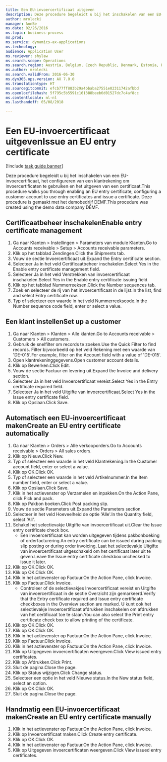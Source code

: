 ```yaml
--- 
title: Een EU-invoercertificaat uitgeven
description: Deze procedure begeleidt u bij het inschakelen van een EU-invoercertificaat, het configureren van een klantrekening om invoercertificaten te gebruiken en het uitgeven van een certificaat.
author: mrolecki
manager: AnnBe
ms.date: 02/26/2016
ms.topic: business-process
ms.prod: 
ms.service: dynamics-ax-applications
ms.technology: 
audience: Application User
ms.reviewer: shylaw
ms.search.scope: Operations
ms.search.region: Austria, Belgium, Czech Republic, Denmark, Estonia, Finland, France, Germany, Hungary, Ireland, Italy, Latvia, Lithuania, Netherlands, Poland, Spain, Sweden, United Kingdom
ms.author: mrolecki
ms.search.validFrom: 2016-06-30
ms.dyn365.ops.version: AX 7.0.0
ms.translationtype: HT
ms.sourcegitcommit: efcb77ff883b29a4bbaba27551e02311742afbbd
ms.openlocfilehash: 5f795c5b5591c161388beeb6d01527dc7c4af8cc
ms.contentlocale: nl-nl
ms.lasthandoff: 05/08/2018

---
```

# <a name="issue-an-eu-entry-certificate"></a><span data-ttu-id="ea34d-103">Een EU-invoercertificaat uitgeven</span><span class="sxs-lookup"><span data-stu-id="ea34d-103">Issue an EU entry certificate</span></span>

[!include [task guide banner](../../includes/task-guide-banner.md)]

<span data-ttu-id="ea34d-104">Deze procedure begeleidt u bij het inschakelen van een EU-invoercertificaat, het configureren van een klantrekening om invoercertificaten te gebruiken en het uitgeven van een certificaat.</span><span class="sxs-lookup"><span data-stu-id="ea34d-104">This procedure walks you through enabling an EU entry certificate, configuring a customer account to use entry certificates and issue a certificate.</span></span> <span data-ttu-id="ea34d-105">Deze procedure is gemaakt met het demobedrijf DEMF.</span><span class="sxs-lookup"><span data-stu-id="ea34d-105">This procedure was created using the demo data company DEMF.</span></span>


## <a name="enable-entry-certificate-management"></a><span data-ttu-id="ea34d-106">Certificaatbeheer inschakelen</span><span class="sxs-lookup"><span data-stu-id="ea34d-106">Enable entry certificate management</span></span>
1. <span data-ttu-id="ea34d-107">Ga naar Klanten > Instellingen > Parameters van module Klanten.</span><span class="sxs-lookup"><span data-stu-id="ea34d-107">Go to Accounts receivable > Setup > Accounts receivable parameters.</span></span>
2. <span data-ttu-id="ea34d-108">Klik op het tabblad Zendingen.</span><span class="sxs-lookup"><span data-stu-id="ea34d-108">Click the Shipments tab.</span></span>
3. <span data-ttu-id="ea34d-109">Vouw de sectie Invoercertificaat uit.</span><span class="sxs-lookup"><span data-stu-id="ea34d-109">Expand the Entry certificate section.</span></span>
4. <span data-ttu-id="ea34d-110">Selecteer Ja in het veld Certificaatbeheer inschakelen.</span><span class="sxs-lookup"><span data-stu-id="ea34d-110">Select Yes in the Enable entry certificate management field.</span></span>
5. <span data-ttu-id="ea34d-111">Selecteer Ja in het veld Verstrekken van invoercertificaat inschakelen.</span><span class="sxs-lookup"><span data-stu-id="ea34d-111">Select Yes in the Enable entry certificate issuing field.</span></span>
6. <span data-ttu-id="ea34d-112">Klik op het tabblad Nummerreeksen.</span><span class="sxs-lookup"><span data-stu-id="ea34d-112">Click the Number sequences tab.</span></span>
7. <span data-ttu-id="ea34d-113">Zoek en selecteer de rij van het invoercertificaat in de lijst.</span><span class="sxs-lookup"><span data-stu-id="ea34d-113">In the list, find and select Entry certificate row.</span></span>
8. <span data-ttu-id="ea34d-114">Typ of selecteer een waarde in het veld Nummerreekscode.</span><span class="sxs-lookup"><span data-stu-id="ea34d-114">In the Number sequence code field, enter or select a value.</span></span>

## <a name="set-up-a-customer"></a><span data-ttu-id="ea34d-115">Een klant instellen</span><span class="sxs-lookup"><span data-stu-id="ea34d-115">Set up a customer</span></span>
1. <span data-ttu-id="ea34d-116">Ga naar Klanten > Klanten > Alle klanten.</span><span class="sxs-lookup"><span data-stu-id="ea34d-116">Go to Accounts receivable > Customers > All customers.</span></span>
2. <span data-ttu-id="ea34d-117">Gebruik de snelfilter om records te zoeken.</span><span class="sxs-lookup"><span data-stu-id="ea34d-117">Use the Quick Filter to find records.</span></span> <span data-ttu-id="ea34d-118">Filter bijvoorbeeld op het veld Rekening met een waarde van 'DE-015'.</span><span class="sxs-lookup"><span data-stu-id="ea34d-118">For example, filter on the Account field with a value of 'DE-015'.</span></span>
3. <span data-ttu-id="ea34d-119">Open klantrekeninggegevens.</span><span class="sxs-lookup"><span data-stu-id="ea34d-119">Open customer account details.</span></span>
4. <span data-ttu-id="ea34d-120">Klik op Bewerken.</span><span class="sxs-lookup"><span data-stu-id="ea34d-120">Click Edit.</span></span>
5. <span data-ttu-id="ea34d-121">Vouw de sectie Factuur en levering uit.</span><span class="sxs-lookup"><span data-stu-id="ea34d-121">Expand the Invoice and delivery section.</span></span>
6. <span data-ttu-id="ea34d-122">Selecteer Ja in het veld Invoercertificaat vereist.</span><span class="sxs-lookup"><span data-stu-id="ea34d-122">Select Yes in the Entry certificate required field.</span></span>
7. <span data-ttu-id="ea34d-123">Selecteer Ja in het veld Uitgifte van invoercertificaat.</span><span class="sxs-lookup"><span data-stu-id="ea34d-123">Select Yes in the Issue entry certificate field.</span></span>
8. <span data-ttu-id="ea34d-124">Klik op Opslaan.</span><span class="sxs-lookup"><span data-stu-id="ea34d-124">Click Save.</span></span>

## <a name="create-an-eu-entry-certificate-automatically"></a><span data-ttu-id="ea34d-125">Automatisch een EU-invoercertificaat maken</span><span class="sxs-lookup"><span data-stu-id="ea34d-125">Create an EU entry certificate automatically</span></span>
1. <span data-ttu-id="ea34d-126">Ga naar Klanten > Orders > Alle verkooporders.</span><span class="sxs-lookup"><span data-stu-id="ea34d-126">Go to Accounts receivable > Orders > All sales orders.</span></span>
2. <span data-ttu-id="ea34d-127">Klik op Nieuw.</span><span class="sxs-lookup"><span data-stu-id="ea34d-127">Click New.</span></span>
3. <span data-ttu-id="ea34d-128">Typ of selecteer een waarde in het veld Klantrekening.</span><span class="sxs-lookup"><span data-stu-id="ea34d-128">In the Customer account field, enter or select a value.</span></span>
4. <span data-ttu-id="ea34d-129">Klik op OK.</span><span class="sxs-lookup"><span data-stu-id="ea34d-129">Click OK.</span></span>
5. <span data-ttu-id="ea34d-130">Typ of selecteer een waarde in het veld Artikelnummer.</span><span class="sxs-lookup"><span data-stu-id="ea34d-130">In the Item number field, enter or select a value.</span></span>
6. <span data-ttu-id="ea34d-131">Klik op Opslaan.</span><span class="sxs-lookup"><span data-stu-id="ea34d-131">Click Save.</span></span>
7. <span data-ttu-id="ea34d-132">Klik in het actievenster op Verzamelen en inpakken.</span><span class="sxs-lookup"><span data-stu-id="ea34d-132">On the Action Pane, click Pick and pack.</span></span>
8. <span data-ttu-id="ea34d-133">Klik op Pakbon boeken.</span><span class="sxs-lookup"><span data-stu-id="ea34d-133">Click Post packing slip.</span></span>
9. <span data-ttu-id="ea34d-134">Vouw de sectie Parameters uit.</span><span class="sxs-lookup"><span data-stu-id="ea34d-134">Expand the Parameters section.</span></span>
10. <span data-ttu-id="ea34d-135">Selecteer in het veld Hoeveelheid de optie 'Alle'.</span><span class="sxs-lookup"><span data-stu-id="ea34d-135">In the Quantity field, select 'All'.</span></span>
11. <span data-ttu-id="ea34d-136">Schakel het selectievakje Uitgifte van invoercertificaat uit.</span><span class="sxs-lookup"><span data-stu-id="ea34d-136">Clear the Issue entry certificate check box.</span></span>
    * <span data-ttu-id="ea34d-137">Een invoercertificaat kan worden uitgegeven tijdens pakbonboeking of orderfacturering.</span><span class="sxs-lookup"><span data-stu-id="ea34d-137">An entry certificate can be issued during packing slip posting or during order invoicing.</span></span> <span data-ttu-id="ea34d-138">Laat het selectievakje Uitgifte van invoercertificaat uitgeschakeld om het certificaat later uit te geven.</span><span class="sxs-lookup"><span data-stu-id="ea34d-138">Leave the Issue entry certificate checkbox unchecked to issue it later.</span></span>  
12. <span data-ttu-id="ea34d-139">Klik op OK.</span><span class="sxs-lookup"><span data-stu-id="ea34d-139">Click OK.</span></span>
13. <span data-ttu-id="ea34d-140">Klik op OK.</span><span class="sxs-lookup"><span data-stu-id="ea34d-140">Click OK.</span></span>
14. <span data-ttu-id="ea34d-141">Klik in het actievenster op Factuur.</span><span class="sxs-lookup"><span data-stu-id="ea34d-141">On the Action Pane, click Invoice.</span></span>
15. <span data-ttu-id="ea34d-142">Klik op Factuur.</span><span class="sxs-lookup"><span data-stu-id="ea34d-142">Click Invoice.</span></span>
    * <span data-ttu-id="ea34d-143">Controleer of de selectievakjes Invoercertificaat vereist en Uitgifte van invoercertificaat in de sectie Overzicht zijn gemarkeerd.</span><span class="sxs-lookup"><span data-stu-id="ea34d-143">Verify that the Entry certificate required and Issue entry certificate checkboxes in the Overview section are marked.</span></span>  <span data-ttu-id="ea34d-144">U kunt ook het selectievakje Invoercertificaat afdrukken inschakelen om afdrukken van het certificaat toe te staan.</span><span class="sxs-lookup"><span data-stu-id="ea34d-144">You can also select the Print entry certificate check box to allow printing of the certificate.</span></span>  
16. <span data-ttu-id="ea34d-145">Klik op OK.</span><span class="sxs-lookup"><span data-stu-id="ea34d-145">Click OK.</span></span>
17. <span data-ttu-id="ea34d-146">Klik op OK.</span><span class="sxs-lookup"><span data-stu-id="ea34d-146">Click OK.</span></span>
18. <span data-ttu-id="ea34d-147">Klik in het actievenster op Factuur.</span><span class="sxs-lookup"><span data-stu-id="ea34d-147">On the Action Pane, click Invoice.</span></span>
19. <span data-ttu-id="ea34d-148">Klik op Factuur.</span><span class="sxs-lookup"><span data-stu-id="ea34d-148">Click Invoice.</span></span>
20. <span data-ttu-id="ea34d-149">Klik in het actievenster op Factuur.</span><span class="sxs-lookup"><span data-stu-id="ea34d-149">On the Action Pane, click Invoice.</span></span>
21. <span data-ttu-id="ea34d-150">Klik op Uitgegeven invoercertificaten weergeven.</span><span class="sxs-lookup"><span data-stu-id="ea34d-150">Click View issued entry certificates.</span></span>
22. <span data-ttu-id="ea34d-151">Klik op Afdrukken.</span><span class="sxs-lookup"><span data-stu-id="ea34d-151">Click Print.</span></span>
23. <span data-ttu-id="ea34d-152">Sluit de pagina.</span><span class="sxs-lookup"><span data-stu-id="ea34d-152">Close the page.</span></span>
24. <span data-ttu-id="ea34d-153">Klik op Status wijzigen.</span><span class="sxs-lookup"><span data-stu-id="ea34d-153">Click Change status.</span></span>
25. <span data-ttu-id="ea34d-154">Selecteer een optie in het veld Nieuwe status.</span><span class="sxs-lookup"><span data-stu-id="ea34d-154">In the New status field, select an option.</span></span>
26. <span data-ttu-id="ea34d-155">Klik op OK.</span><span class="sxs-lookup"><span data-stu-id="ea34d-155">Click OK.</span></span>
27. <span data-ttu-id="ea34d-156">Sluit de pagina.</span><span class="sxs-lookup"><span data-stu-id="ea34d-156">Close the page.</span></span>

## <a name="create-an-eu-entry-certificate-manually"></a><span data-ttu-id="ea34d-157">Handmatig een EU-invoercertificaat maken</span><span class="sxs-lookup"><span data-stu-id="ea34d-157">Create an EU entry certificate manually</span></span>
1. <span data-ttu-id="ea34d-158">Klik in het actievenster op Factuur.</span><span class="sxs-lookup"><span data-stu-id="ea34d-158">On the Action Pane, click Invoice.</span></span>
2. <span data-ttu-id="ea34d-159">Klik op Invoercertificaat maken.</span><span class="sxs-lookup"><span data-stu-id="ea34d-159">Click Create entry certificate.</span></span>
3. <span data-ttu-id="ea34d-160">Klik op OK.</span><span class="sxs-lookup"><span data-stu-id="ea34d-160">Click OK.</span></span>
4. <span data-ttu-id="ea34d-161">Klik in het actievenster op Factuur.</span><span class="sxs-lookup"><span data-stu-id="ea34d-161">On the Action Pane, click Invoice.</span></span>
5. <span data-ttu-id="ea34d-162">Klik op Uitgegeven invoercertificaten weergeven.</span><span class="sxs-lookup"><span data-stu-id="ea34d-162">Click View issued entry certificates.</span></span>


